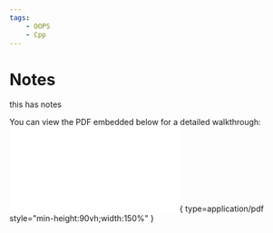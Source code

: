 ```yaml
---
tags:
    - OOPS
    - Cpp
---
```


# Notes
this has notes

You can view the PDF embedded below for a detailed walkthrough:
![OOPS_NOTES](../artifacts/oops_cpp.pdf){ type=application/pdf style="min-height:90vh;width:150%" }